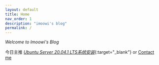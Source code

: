 ```yaml
---
layout: default
title: Home
nav_order: 1
description: "imoowi's blog"
permalink: /
---
```


_Welcome to Imoowi's Blog_

今日主推 [_Ubuntu Server 20.04.1 LTS系统安装_](/posts/linux/UbuntuServer20.04.1LTS系统安装/){:target="_blank"} or [Contact me](/about/)

